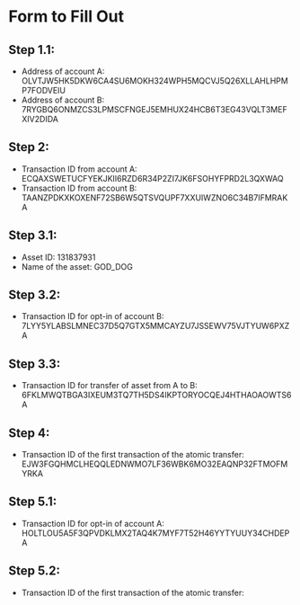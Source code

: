 # Form to Fill Out

## Step 1.1:

* Address of account A: OLVTJW5HK5DKW6CA4SU6MOKH324WPH5MQCVJ5Q26XLLAHLHPMP7FODVEIU
* Address of account B: 7RYGBQ6ONMZCS3LPMSCFNGEJ5EMHUX24HCB6T3EG43VQLT3MEFXIV2DIDA

## Step 2:

* Transaction ID from account A: ECQAXSWETUCFYEKJKII6RZD6R34P2ZI7JK6FSOHYFPRD2L3QXWAQ
* Transaction ID from account B: TAANZPDKXKOXENF72SB6W5QTSVQUPF7XXUIWZNO6C34B7IFMRAKA

## Step 3.1:

* Asset ID: 131837931
* Name of the asset: GOD_DOG

## Step 3.2:

* Transaction ID for opt-in of account B: 7LYY5YLABSLMNEC37D5Q7GTX5MMCAYZU7JSSEWV75VJTYUW6PXZA

## Step 3.3:

* Transaction ID for transfer of asset from A to B: 6FKLMWQTBGA3IXEUM3TQ7TH5DS4IKPTORYOCQEJ4HTHAOAOWTS6A

## Step 4:

* Transaction ID of the first transaction of the atomic transfer: EJW3FGQHMCLHEQQLEDNWMO7LF36WBK6MO32EAQNP32FTMOFMYRKA

## Step 5.1:

* Transaction ID for opt-in of account A: HOLTLOU5A5F3QPVDKLMX2TAQ4K7MYF7T52H46YYTYUUY34CHDEPA

## Step 5.2:

* Transaction ID of the first transaction of the atomic transfer:

